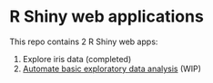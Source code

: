 # R Shiny web applications
This repo contains 2 R Shiny web apps:

1. Explore iris data (completed)
2. [Automate basic exploratory data analysis](https://tohweitong.shinyapps.io/simple_eda_app/) (WIP)

